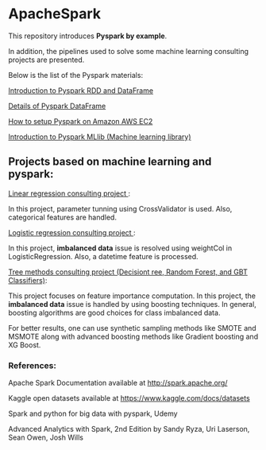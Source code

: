 <h1>ApacheSpark</h1> 

This repository introduces **Pyspark by example**. 

In addition, the pipelines used to solve some machine learning consulting projects are presented.

Below is the list of the Pyspark materials:

<a href="pyspark-test.ipynb">Introduction to Pyspark RDD and DataFrame</a>

<a href="dataFrame-basics.ipynb">Details of Pyspark DataFrame</a>

<a href="PySpark-AWS-EC2.ipynb">How to setup Pyspark on Amazon AWS EC2 </a>

<a href="pyspark-MLlib.ipynb"> Introduction to Pyspark MLlib (Machine learning library) </a>

## Projects based on machine learning and pyspark:

<a href="Linear_Regression_Consulting_Project.ipynb"> Linear regression consulting project </a>:

In this project, parameter tunning using CrossValidator is used. Also, categorical features are handled.

<a href="Logistic_Regression_Consulting_Project.ipynb"> Logistic regression consulting project </a>:

In this project, **imbalanced data** issue is resolved using weightCol in LogisticRegression. Also, a datetime feature is processed.

<a href="Tree_Methods_Consulting_Project.ipynb"> Tree methods consulting project (Decisiont ree, Random Forest, and GBT Classifiers)</a>:

This project focuses on feature importance computation. In this project, the **imbalanced data** issue is handled by using boosting techniques. In general, boosting algorithms are good choices for class imbalanced data.

For better results, one can use synthetic sampling methods like SMOTE and MSMOTE along with advanced boosting methods like Gradient boosting and XG Boost.



<h3>References:</h3>

Apache Spark Documentation available at http://spark.apache.org/

Kaggle open datasets available at https://www.kaggle.com/docs/datasets

Spark and python for big data with pyspark, Udemy

Advanced Analytics with Spark, 2nd Edition by Sandy Ryza, Uri Laserson, Sean Owen, Josh Wills



